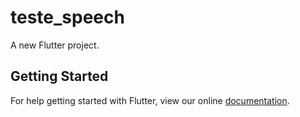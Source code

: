# teste_speech

A new Flutter project.

## Getting Started

For help getting started with Flutter, view our online
[documentation](https://flutter.io/).
